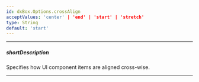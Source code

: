```yaml
---
id: dxBox.Options.crossAlign
acceptValues: 'center' | 'end' | 'start' | 'stretch'
type: String
default: 'start'
---
```

---
##### shortDescription
Specifies how UI component items are aligned cross-wise.

---
